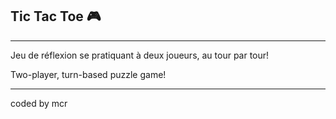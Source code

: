 ## Tic Tac Toe 🎮

------------------------

Jeu de réflexion se pratiquant à deux joueurs, au tour par tour!

Two-player, turn-based puzzle game! 

------------------------

coded by mcr
